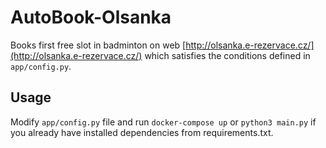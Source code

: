 # AutoBook-Olsanka
Books first free slot in badminton on web [http://olsanka.e-rezervace.cz/](http://olsanka.e-rezervace.cz/)
which satisfies the conditions defined in `app/config.py`.

## Usage

Modify `app/config.py` file and run `docker-compose up` or `python3 main.py` if you already have 
installed dependencies from requirements.txt.
